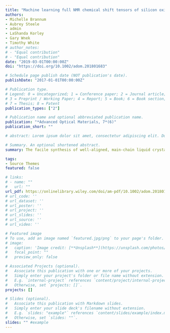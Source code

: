 ```yaml
---
title: "Machine learning full NMR chemical shift tensors of silicon oxides with equivariant graph neural networks"
authors:
- Michelle Brannum
- Aubrey Steele
- admin
- LaShanda Korley
- Gary Wnek
- Timothy White
# author_notes:
# - "Equal contribution"
# - "Equal contribution"
date: "2019-03-01T00:00:00Z"
doi: "https://doi.org/10.1002/adom.201801683"

# Schedule page publish date (NOT publication's date).
publishDate: "2017-01-01T00:00:00Z"

# Publication type.
# Legend: 0 = Uncategorized; 1 = Conference paper; 2 = Journal article;
# 3 = Preprint / Working Paper; 4 = Report; 5 = Book; 6 = Book section;
# 7 = Thesis; 8 = Patent
publication_types: ["2"]

# Publication name and optional abbreviated publication name.
publication: "*Advanced Optical Materials, 7*(6)"
publication_short: ""

# abstract: Lorem ipsum dolor sit amet, consectetur adipiscing elit. Duis posuere tellus ac convallis placerat. Proin tincidunt magna sed ex sollicitudin condimentum. Sed ac faucibus dolor, scelerisque sollicitudin nisi. Cras purus urna, suscipit quis sapien eu, pulvinar tempor diam. Quisque risus orci, mollis id ante sit amet, gravida egestas nisl. Sed ac tempus magna. Proin in dui enim. Donec condimentum, sem id dapibus fringilla, tellus enim condimentum arcu, nec volutpat est felis vel metus. Vestibulum sit amet erat at nulla eleifend gravida.

# Summary. An optional shortened abstract.
summary: The facile synthesis of well-aligned, main-chain liquid crystalline elastomers that retain the cholesteric phase (CLCEs) is reported. The selective reflection inherent to this phase is thermally tuned more than 200 nm in these solid films, across the visible spectrum. The optical response is directly correlated to thermomechanical expansion of the CLCE film thickness. The bandwidth of the selective reflection of the CLCEs is increased to more than 200 nm by the incorporation of photosensitive chiral dopants that introduce heterogeneity in the pitch distribution. The mirror-like reflection of this CLCE film is also thermochromic, shifting from the visible to infrared. Reminiscent of cephalopods, when combined with the mechanical deformation of voxelated nematic liquid crystal elastomer, the thermochromic response of the CLCE produces solid-state elements with concurrent variation of specular and diffuse reflectance. These results demonstrate distinctive potential opportunities for liquid crystal elastomers to control light enabling new application in textiles, optics, and architecture.

tags:
- Source Themes
featured: false

# links:
# - name: ""
#   url: ""
url_pdf: https://onlinelibrary.wiley.com/doi/am-pdf/10.1002/adom.201801683
# url_code: ''
# url_dataset: ''
# url_poster: ''
# url_project: ''
# url_slides: ''
# url_source: ''
# url_video: ''

# Featured image
# To use, add an image named `featured.jpg/png` to your page's folder. 
# image:
#   caption: 'Image credit: [**Unsplash**](https://unsplash.com/photos/jdD8gXaTZsc)'
#   focal_point: ""
#   preview_only: false

# Associated Projects (optional).
#   Associate this publication with one or more of your projects.
#   Simply enter your project's folder or file name without extension.
#   E.g. `internal-project` references `content/project/internal-project/index.md`.
#   Otherwise, set `projects: []`.
projects: []

# Slides (optional).
#   Associate this publication with Markdown slides.
#   Simply enter your slide deck's filename without extension.
#   E.g. `slides: "example"` references `content/slides/example/index.md`.
#   Otherwise, set `slides: ""`.
slides: "" #example
---
```


<!-- {{% callout note %}}
Click the *Cite* button above to demo the feature to enable visitors to import publication metadata into their reference management software.
{{% /callout %}}

{{% callout note %}}
Create your slides in Markdown - click the *Slides* button to check out the example.
{{% /callout %}}

Supplementary notes can be added here, including [code, math, and images](https://wowchemy.com/docs/writing-markdown-latex/). -->
